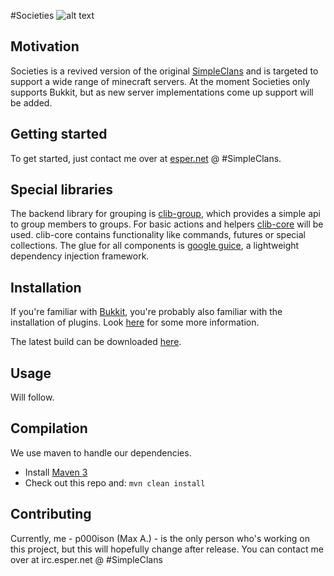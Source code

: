 #Societies ![alt text](https://travis-ci.org/Catharos/Societies.svg)

## Motivation

Societies is a revived version of the original [SimpleClans](http://dev.bukkit.org/bukkit-plugins/simpleclans/) and is targeted to support a wide range of minecraft servers.
At the moment Societies only supports Bukkit, but as new server implementations come up support will be added.


## Getting started

To get started, just contact me over at [esper.net](http://esper.net/publicirc.php) @ #SimpleClans.


## Special libraries

The backend library for grouping is [clib-group](https://github.com/Catharos/clib-groups), which provides a simple api to group members to groups. For basic actions and helpers [clib-core](https://github.com/Catharos/clib-core) will be used. clib-core contains functionality like commands, futures or special collections.
The glue for all components is [google guice](https://code.google.com/p/google-guice/), a lightweight dependency injection framework.


## Installation

If you're familiar with [Bukkit](http://bukkit.org/), you're probably also familiar with the installation of plugins. Look [here](http://wiki.bukkit.org/Installing_Plugins) for some more information.

The latest build can be downloaded [here](http://build.frederik-schmitt.de/).

## Usage

Will follow.


## Compilation

We use maven to handle our dependencies.

* Install [Maven 3](http://maven.apache.org/download.html)
* Check out this repo and: `mvn clean install`


## Contributing

Currently, me - p000ison (Max A.) - is the only person who's working on this project, but this will hopefully change after release. You can contact me over at irc.esper.net @ #SimpleClans
